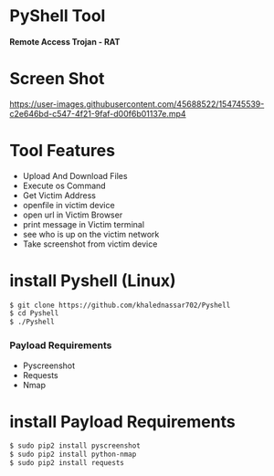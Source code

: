 # PyShell Tool 
   <h4>Remote Access Trojan - RAT</h4>

# Screen Shot

https://user-images.githubusercontent.com/45688522/154745539-c2e646bd-c547-4f21-9faf-d00f6b01137e.mp4

# Tool Features 
<ul>
   <li>Upload And Download Files</li>
   <li>Execute os Command</li>
   <li>Get Victim Address</li>
   <li>openfile in victim device</li>
   <li>open url in Victim Browser</li>
   <li>print message in Victim terminal</li>
   <li>see who is up on the victim network</li>
   <li>Take screenshot from victim device</li>
</ul>


# install Pyshell (Linux)
````bash
$ git clone https://github.com/khalednassar702/Pyshell
$ cd Pyshell
$ ./Pyshell
````

### Payload Requirements
<ul>
   <li>Pyscreenshot</li>
   <li>Requests</li>
   <li>Nmap</li>
</ul>

# install Payload Requirements
````bash
$ sudo pip2 install pyscreenshot
$ sudo pip2 install python-nmap
$ sudo pip2 install requests
````





